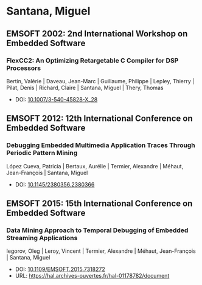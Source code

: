 # Santana, Miguel

## EMSOFT 2002: 2nd International Workshop on Embedded Software

### FlexCC2: An Optimizing Retargetable C Compiler for DSP Processors
Bertin, Valérie | Daveau, Jean-Marc | Guillaume, Philippe | Lepley, Thierry | Pilat, Denis | Richard, Claire | Santana, Miguel | Thery, Thomas
* DOI: [10.1007/3-540-45828-X_28](https://doi.org/10.1007/3-540-45828-X_28)

## EMSOFT 2012: 12th International Conference on Embedded Software

### Debugging Embedded Multimedia Application Traces Through Periodic Pattern Mining
López Cueva, Patricia | Bertaux, Aurélie | Termier, Alexandre | Méhaut, Jean-François | Santana, Miguel
* DOI: [10.1145/2380356.2380366](https://doi.org/10.1145/2380356.2380366)

## EMSOFT 2015: 15th International Conference on Embedded Software

### Data Mining Approach to Temporal Debugging of Embedded Streaming Applications
Iegorov, Oleg | Leroy, Vincent | Termier, Alexandre | Méhaut, Jean-François | Santana, Miguel
* DOI: [10.1109/EMSOFT.2015.7318272](https://doi.org/10.1109/EMSOFT.2015.7318272)
* URL: <https://hal.archives-ouvertes.fr/hal-01178782/document>


